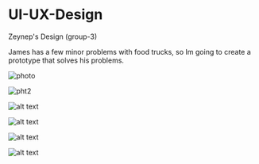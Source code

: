 
# UI-UX-Design

Zeynep's Design (group-3)

James has a few minor problems with food trucks, so Im going to create a prototype that solves his problems.

![photo](photos/1.jpeg)

![pht2 ](./photos/2.jpeg)

![alt text](./photos/3.jpeg)

![alt text](./photos/4.jpeg)

![alt text](./photos/5.jpeg)

![alt text](./photos/6.jpeg)
